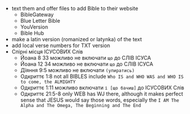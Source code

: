 - text them and offer files to add Bible to their website
  - BibleGateway
  - Blue Letter Bible
  - YouVersion
  - Bible Hub
- make a latin version (romanized or latynka) of the text 
- add local verse numbers for TXT version 
- Спірні місця ІСУСОВИХ Слів
  - Йоана 8 33 можливо не включати `що` до СЛІВ ІСУСА
  - Йоана 12 34 можливо не включати `що` до СЛІВ ІСУСА
  - Дїяння 9:5 можливо не включати `(упиратись)`
  - Одкриттє 1:8 not all BIBLES include `Who IS and WHO WAS and WHO IS to come, the ALMIGHTY`
  - Одкриттє 1:11 можливо включати `і [що бачиш]` до ІСУСОВИХ Слів
  - Одкриттє 21:5-8 only WEB has WJ there, although it makes perfect sense that JESUS would say those words, especially the `I AM The Alpha and The Omega, The Beginning and The End`